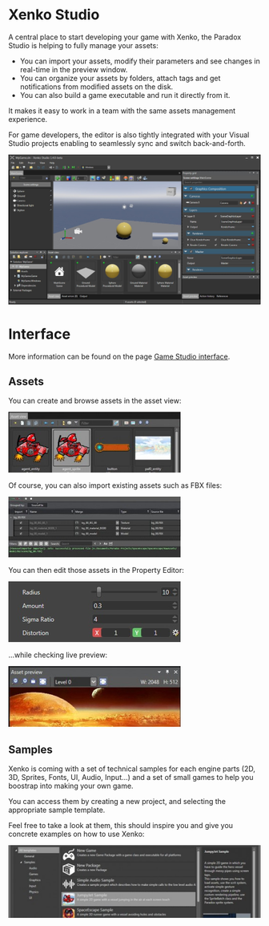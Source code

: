 # Xenko Studio

A central place to start developing your game with Xenko, the Paradox Studio is helping to fully manage your assets:

- You can import your assets, modify their parameters and see changes in real-time in the preview window.
- You can organize your assets by folders, attach tags and get notifications from modified assets on the disk.
- You can also build a game executable and run it directly from it.

It makes it easy to work in a team with the same assets management experience.

For game developers, the editor is also tightly integrated with your Visual Studio projects enabling to seamlessly sync and switch back-and-forth.

![media/Editor.jpg](media/Editor.jpg) 

# Interface

More information can be found on the page [Game Studio interface](../getting-started/game-studio-interface.md).

## Assets

You can create and browse assets in the asset view:

![media/Editor2_assetview_thumb.jpg](media/Editor2_assetview_thumb.jpg) 

Of course, you can also import existing assets such as FBX files:

![media/EditorImportAssets_explorer_thumb.jpg](media/EditorImportAssets_explorer_thumb.jpg) 

You can then edit those assets in the Property Editor:

![media/EditorProperties_props_thumb.jpg](media/EditorProperties_props_thumb.jpg) 

...while checking live preview:

![media/EditorProperties_preview_thumb.jpg](media/EditorProperties_preview_thumb.jpg) 

## Samples

Xenko is coming with a set of technical samples for each engine parts (2D, 3D, Sprites, Fonts, UI, Audio, Input...) and a set of small games to help you boostrap into making your own game.

You can access them by creating a new project, and selecting the appropriate sample template. 

Feel free to take a look at them, this should inspire you and give you concrete examples on how to use Xenko:

![media/EditorNewSamples_thumb.jpg](media/EditorNewSamples_thumb.jpg) 

